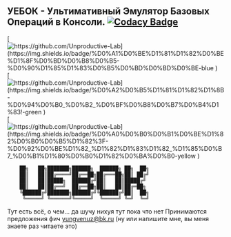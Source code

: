 ## УЕБОК - Ультимативный Эмулятор Базовых Операций в Консоли. [![Codacy Badge](https://app.codacy.com/project/badge/Grade/ea77043928a94c5cb77883f7babe817d)](https://app.codacy.com/gh/Unproductive-Lab/UEBOK/dashboard?utm_source=gh&utm_medium=referral&utm_content=&utm_campaign=Badge_grade)<br>
[![https://github.com/Unproductive-Lab](https://img.shields.io/badge/%D0%A1%D0%BE%D1%81%D1%82%D0%BE%D1%8F%D0%BD%D0%B8%D0%B5-%D0%90%D1%85%D1%83%D0%B5%D0%BD%D0%BD%D0%BE-blue
)](https://github.com/Unproductive-Lab)
[![https://github.com/Unproductive-Lab](https://img.shields.io/badge/%D0%A2%D0%B5%D1%81%D1%82%D1%8B-%D0%94%D0%B0_%D0%B2_%D0%BF%D0%B8%D0%B7%D0%B4%D1%83!-green
)](https://github.com/Unproductive-Lab)
[![https://github.com/Unproductive-Lab](https://img.shields.io/badge/%D0%A0%D0%B0%D0%B1%D0%BE%D1%82%D0%B0%D0%B5%D1%82%3F-%D0%92%D0%BE%D1%82_%D1%82%D1%83%D1%82_%D1%85%D0%B7_%D0%B1%D1%80%D0%B0%D1%82%D0%BA%D0%B0-yellow
)](https://github.com/Unproductive-Lab)

```
    ██╗   ██╗███████╗██████╗  ██████╗ ██╗  ██╗
    ██║   ██║██╔════╝██╔══██╗██╔═══██╗██║ ██╔╝
    ██║   ██║█████╗  ██████╔╝██║   ██║█████╔╝ 
    ██║   ██║██╔══╝  ██╔══██╗██║   ██║██╔═██╗ 
    ╚██████╔╝███████╗██████╔╝╚██████╔╝██║  ██╗
     ╚═════╝ ╚══════╝╚═════╝  ╚═════╝ ╚═╝  ╚═╝ 
```


Тут есть всё, о чем... да шучу нихуя тут пока что нет
Принимаются предложения фич <yungvenuz@bk.ru> (ну или напишите мне, вы меня знаете раз читаете это)
